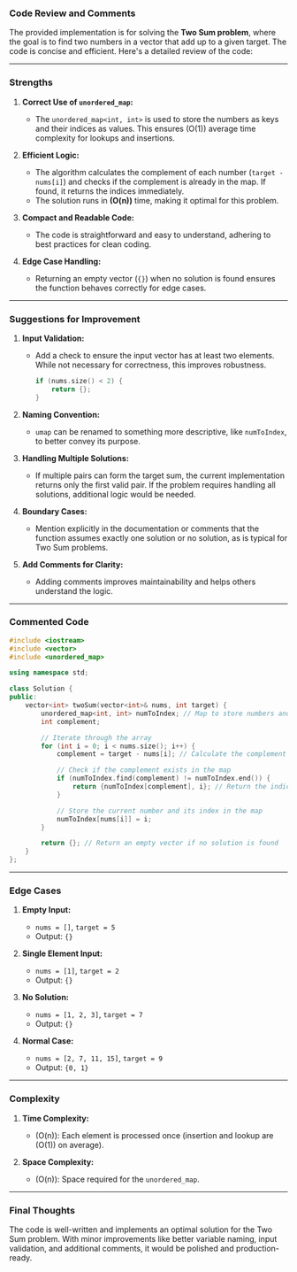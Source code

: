 ### Code Review and Comments

The provided implementation is for solving the **Two Sum problem**, where the goal is to find two numbers in a vector that add up to a given target. The code is concise and efficient. Here's a detailed review of the code:

---

### **Strengths**
1. **Correct Use of `unordered_map`:**
   - The `unordered_map<int, int>` is used to store the numbers as keys and their indices as values. This ensures \(O(1)\) average time complexity for lookups and insertions.

2. **Efficient Logic:**
   - The algorithm calculates the complement of each number (`target - nums[i]`) and checks if the complement is already in the map. If found, it returns the indices immediately.
   - The solution runs in **\(O(n)\)** time, making it optimal for this problem.

3. **Compact and Readable Code:**
   - The code is straightforward and easy to understand, adhering to best practices for clean coding.

4. **Edge Case Handling:**
   - Returning an empty vector (`{}`) when no solution is found ensures the function behaves correctly for edge cases.

---

### **Suggestions for Improvement**
1. **Input Validation:**
   - Add a check to ensure the input vector has at least two elements. While not necessary for correctness, this improves robustness.
     ```cpp
     if (nums.size() < 2) {
         return {};
     }
     ```

2. **Naming Convention:**
   - `umap` can be renamed to something more descriptive, like `numToIndex`, to better convey its purpose.

3. **Handling Multiple Solutions:**
   - If multiple pairs can form the target sum, the current implementation returns only the first valid pair. If the problem requires handling all solutions, additional logic would be needed.

4. **Boundary Cases:**
   - Mention explicitly in the documentation or comments that the function assumes exactly one solution or no solution, as is typical for Two Sum problems.

5. **Add Comments for Clarity:**
   - Adding comments improves maintainability and helps others understand the logic.

---

### **Commented Code**

```cpp
#include <iostream>
#include <vector>
#include <unordered_map>

using namespace std;

class Solution {
public:
    vector<int> twoSum(vector<int>& nums, int target) {
        unordered_map<int, int> numToIndex; // Map to store numbers and their indices
        int complement;

        // Iterate through the array
        for (int i = 0; i < nums.size(); i++) {
            complement = target - nums[i]; // Calculate the complement

            // Check if the complement exists in the map
            if (numToIndex.find(complement) != numToIndex.end()) {
                return {numToIndex[complement], i}; // Return the indices
            }

            // Store the current number and its index in the map
            numToIndex[nums[i]] = i;
        }

        return {}; // Return an empty vector if no solution is found
    }
};
```

---

### **Edge Cases**
1. **Empty Input:**
   - `nums = []`, `target = 5`
   - Output: `{}`

2. **Single Element Input:**
   - `nums = [1]`, `target = 2`
   - Output: `{}`

3. **No Solution:**
   - `nums = [1, 2, 3]`, `target = 7`
   - Output: `{}`

4. **Normal Case:**
   - `nums = [2, 7, 11, 15]`, `target = 9`
   - Output: `{0, 1}`

---

### **Complexity**
1. **Time Complexity:**
   - \(O(n)\): Each element is processed once (insertion and lookup are \(O(1)\) on average).

2. **Space Complexity:**
   - \(O(n)\): Space required for the `unordered_map`.

---

### **Final Thoughts**
The code is well-written and implements an optimal solution for the Two Sum problem. With minor improvements like better variable naming, input validation, and additional comments, it would be polished and production-ready.
